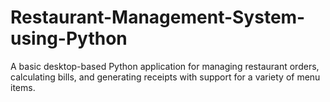 # Restaurant-Management-System-using-Python
A basic desktop-based Python application for managing restaurant orders, calculating bills, and generating receipts with support for a variety of menu items.
